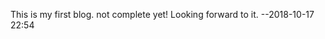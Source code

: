 This is my first blog.
not complete yet! Looking forward to it.
                              --2018-10-17 22:54
